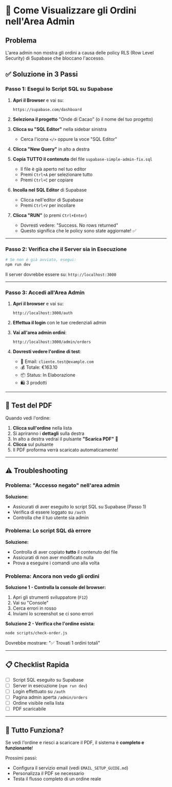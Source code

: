 # 🎯 Come Visualizzare gli Ordini nell'Area Admin

## Problema
L'area admin non mostra gli ordini a causa delle policy RLS (Row Level Security) di Supabase che bloccano l'accesso.

## ✅ Soluzione in 3 Passi

### Passo 1: Esegui lo Script SQL su Supabase

1. **Apri il Browser** e vai su:
   ```
   https://supabase.com/dashboard
   ```

2. **Seleziona il progetto** "Onde di Cacao" (o il nome del tuo progetto)

3. **Clicca su "SQL Editor"** nella sidebar sinistra
   - Cerca l'icona `</>` oppure la voce "SQL Editor"

4. **Clicca "New Query"** in alto a destra

5. **Copia TUTTO il contenuto** del file `supabase-simple-admin-fix.sql`
   - Il file è già aperto nel tuo editor
   - Premi `Ctrl+A` per selezionare tutto
   - Premi `Ctrl+C` per copiare

6. **Incolla nel SQL Editor** di Supabase
   - Clicca nell'editor di Supabase
   - Premi `Ctrl+V` per incollare

7. **Clicca "RUN"** (o premi `Ctrl+Enter`)
   - Dovresti vedere: "Success. No rows returned"
   - Questo significa che le policy sono state aggiornate! ✅

---

### Passo 2: Verifica che il Server sia in Esecuzione

```bash
# Se non è già avviato, esegui:
npm run dev
```

Il server dovrebbe essere su: `http://localhost:3000`

---

### Passo 3: Accedi all'Area Admin

1. **Apri il browser** e vai su:
   ```
   http://localhost:3000/auth
   ```

2. **Effettua il login** con le tue credenziali admin

3. **Vai all'area admin ordini**:
   ```
   http://localhost:3000/admin/orders
   ```

4. **Dovresti vedere l'ordine di test**:
   - 📧 Email: `cliente.test@example.com`
   - 💰 Totale: €163.10
   - 📦 Status: In Elaborazione
   - 🛍️ 3 prodotti

---

## 🎉 Test del PDF

Quando vedi l'ordine:

1. **Clicca sull'ordine** nella lista
2. Si apriranno i **dettagli** sulla destra
3. In alto a destra vedrai il pulsante **"Scarica PDF"** 📄
4. **Clicca** sul pulsante
5. Il PDF proforma verrà scaricato automaticamente!

---

## ⚠️ Troubleshooting

### Problema: "Accesso negato" nell'area admin

**Soluzione:**
- Assicurati di aver eseguito lo script SQL su Supabase (Passo 1)
- Verifica di essere loggato su `/auth`
- Controlla che il tuo utente sia admin

### Problema: Lo script SQL dà errore

**Soluzione:**
- Controlla di aver copiato **tutto** il contenuto del file
- Assicurati di non aver modificato nulla
- Prova a eseguire i comandi uno alla volta

### Problema: Ancora non vedo gli ordini

**Soluzione 1 - Controlla la console del browser:**
1. Apri gli strumenti sviluppatore (`F12`)
2. Vai su "Console"
3. Cerca errori in rosso
4. Inviami lo screenshot se ci sono errori

**Soluzione 2 - Verifica che l'ordine esista:**
```bash
node scripts/check-order.js
```

Dovrebbe mostrare: "✅ Trovati 1 ordini totali"

---

## 📋 Checklist Rapida

- [ ] Script SQL eseguito su Supabase
- [ ] Server in esecuzione (`npm run dev`)
- [ ] Login effettuato su `/auth`
- [ ] Pagina admin aperta `/admin/orders`
- [ ] Ordine visibile nella lista
- [ ] PDF scaricabile

---

## 🚀 Tutto Funziona?

Se vedi l'ordine e riesci a scaricare il PDF, il sistema è **completo e funzionante**!

Prossimi passi:
- Configura il servizio email (vedi `EMAIL_SETUP_GUIDE.md`)
- Personalizza il PDF se necessario
- Testa il flusso completo di un ordine reale

